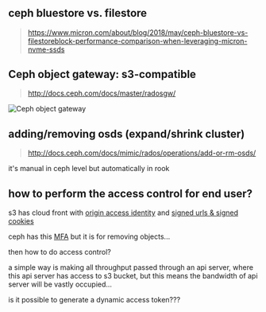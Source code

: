 #

## ceph bluestore vs. filestore

> https://www.micron.com/about/blog/2018/may/ceph-bluestore-vs-filestoreblock-performance-comparison-when-leveraging-micron-nvme-ssds

## Ceph object gateway: s3-compatible

> http://docs.ceph.com/docs/master/radosgw/

![Ceph object gateway](http://docs.ceph.com/docs/master/_images/ditaa-50d12451eb76c5c72c4574b08f0320b39a42e5f1.png)

## adding/removing osds (expand/shrink cluster)

> http://docs.ceph.com/docs/mimic/rados/operations/add-or-rm-osds/

it's manual in ceph level but automatically in rook

## how to perform the access control for end user?

s3 has cloud front with [origin access identity](https://docs.aws.amazon.com/AmazonCloudFront/latest/DeveloperGuide/private-content-restricting-access-to-s3.html#private-content-granting-permissions-to-oai) and [signed urls & signed cookies](https://docs.aws.amazon.com/AmazonCloudFront/latest/DeveloperGuide/PrivateContent.html)

ceph has this [MFA](http://docs.ceph.com/docs/mimic/radosgw/mfa/#re-sync-mfa-totp-token) but it is for removing objects...

then how to do access control?

a simple way is making all throughput passed through an api server, where this api server has access to s3 bucket, but this means the bandwidth of api server will be vastly occupied...

is it possible to generate a dynamic access token???
